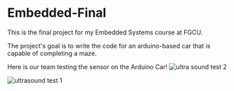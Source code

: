 # Embedded-Final
This is the final project for my Embedded Systems course at FGCU.

The project's goal is to write the code for an arduino-based car that is capable of completing a maze.

Here is our team testing the sensor on the Arduino Car!
![ultra sound test 2](https://github.com/user-attachments/assets/0d8a31c1-8c3d-40a5-9aa7-fb3853c6f49d)

![ultrasound test 1](https://github.com/user-attachments/assets/6e9f1463-3b2b-4c64-8a61-854dd44924d5)
